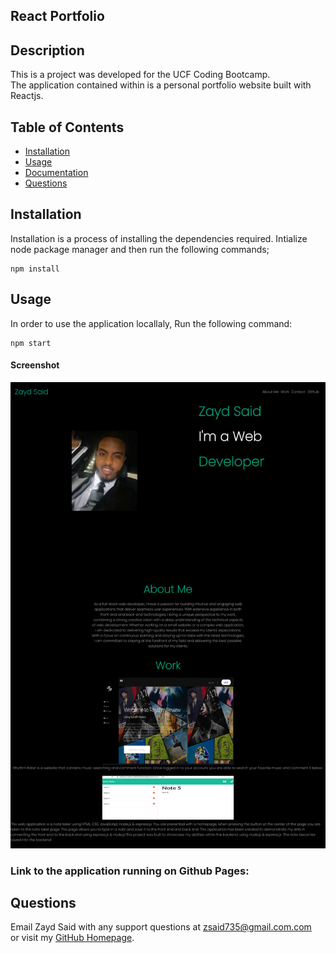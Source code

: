 ## React Portfolio


## Description

This is a project was developed for the UCF Coding Bootcamp.  
 The application contained within is a personal portfolio website built with Reactjs.

## Table of Contents

- [Installation](##Installation)
- [Usage](##Usage)
- [Documentation](##Documentation)
- [Questions](##Questions)

## Installation

Installation is a process of installing the dependencies required.
Intialize node package manager and then run the following commands;

```script
npm install
```

## Usage

In order to use the application locallaly, Run the following command:

```script
npm start
```

#### Screenshot

![screenshot of the application][def]


### Link to the application running on Github Pages: 

## Questions

Email Zayd Said with any support questions at [zsaid735@gmail.com.com](mailto:zsaid735@gmail.com)\
or visit my [GitHub Homepage](https://github.com/zaydsaid1).


[def]: ./src/images/screenshot.png